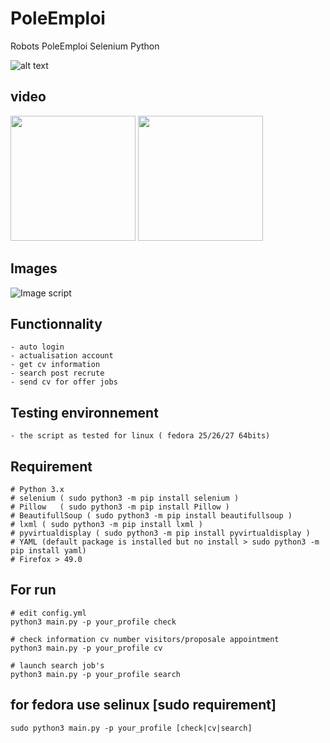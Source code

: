 # PoleEmploi
Robots PoleEmploi Selenium Python  

![alt text](http://alloemploi.fr/img/logo-pole-emploi.png)  

## video 
[<img src="http://img.youtube.com/vi/KfOyb2EXQnY/0.jpg" height="200" width="200">](https://www.youtube.com/watch?v=KfOyb2EXQnY&feature=youtu.be) [<img src="http://img.youtube.com/vi/uXtCLqZzZvU/0.jpg" height="200" width="200">](https://www.youtube.com/watch?v=uXtCLqZzZvU&feature=youtu.be)

## Images
![Image script](https://www.cuby-hebergs.com/dl/projet/polemplois.png)  

## Functionnality
```
- auto login
- actualisation account
- get cv information
- search post recrute
- send cv for offer jobs
```

## Testing environnement
```
- the script as tested for linux ( fedora 25/26/27 64bits)
```


## Requirement
```
# Python 3.x
# selenium ( sudo python3 -m pip install selenium )
# Pillow   ( sudo python3 -m pip install Pillow )
# BeautifullSoup ( sudo python3 -m pip install beautifullsoup )
# lxml ( sudo python3 -m pip install lxml ) 
# pyvirtualdisplay ( sudo python3 -m pip install pyvirtualdisplay ) 
# YAML (default package is installed but no install > sudo python3 -m pip install yaml) 
# Firefox > 49.0 
```

## For run
```
# edit config.yml
python3 main.py -p your_profile check

# check information cv number visitors/proposale appointment 
python3 main.py -p your_profile cv

# launch search job's
python3 main.py -p your_profile search
```

## for fedora use selinux [sudo requirement]
```
sudo python3 main.py -p your_profile [check|cv|search]
```



